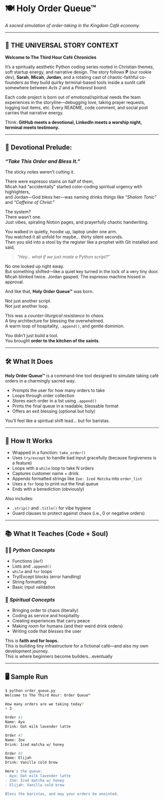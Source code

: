 # 🍽️ Holy Order Queue™  
*A sacred simulation of order-taking in the Kingdom Café economy.*

---

## 🌿 THE UNIVERSAL STORY CONTEXT  

**Welcome to The Third Hour Café Chronicles**

It’s a spiritually aesthetic Python coding series rooted in Christian themes, soft startup energy, and narrative design. The story follows **P** (our rookie dev), **Sarah**, **Micah**, **Jordan**, and a rotating cast of chaotic-faithful co-founders as they build quirky terminal-based tools inside a sunlit café somewhere between *Acts 2* and a *Pinterest board*.

Each code project is born out of emotional/spiritual needs the team experiences in the storyline—debugging love, taking prayer requests, logging lost items, etc. Every README, code comment, and social post carries that narrative energy.

Think: **GitHub meets a devotional, LinkedIn meets a worship night, terminal meets testimony.**

---

## 📖 Devotional Prelude:  
### _“Take This Order and Bless It.”_

The sticky notes weren’t cutting it.

There were espresso stains on half of them,  
Micah had “accidentally” started color-coding spiritual urgency with highlighters,  
and Jordan—God bless her—was naming drinks things like *“Shalom Tonic”* and *“Caffeine of Christ.”*

The system?  
There wasn’t one.  
Just vibes, spiraling Notion pages, and prayerfully chaotic handwriting.

You walked in quietly, hoodie up, laptop under one arm.  
You watched it all unfold for maybe… thirty silent seconds.  
Then you slid into a stool by the register like a prophet with Git installed and said,  
> _“Hey… what if we just made a Python script?”_

No one looked up right away.  
But something shifted—like a quiet key turned in the lock of a very tiny door.  
Micah blinked twice. Jordan gasped. The espresso machine hissed in approval.

And like that, **Holy Order Queue™** was born.

Not just another script.  
Not just another loop.

This was a *counter-liturgical resistance to chaos.*  
A tiny architecture for blessing the overwhelmed.  
A warm loop of hospitality, `.append()`, and gentle dominion.

You didn’t just build a tool.  
You brought **order to the kitchen of the saints**.

---

## 🛠️ What It Does

**Holy Order Queue™** is a command-line tool designed to simulate taking café orders in a charmingly sacred way.

- Prompts the user for how many orders to take  
- Loops through order collection  
- Stores each order in a list using `.append()`  
- Prints the final queue in a readable, blessable format  
- Offers an exit blessing (optional but holy)

You’ll feel like a spiritual shift lead… but for baristas.

---

## 🧠 How It Works

- Wrapped in a function: `take_order()`
- Uses `try/except` to handle bad input gracefully (because forgiveness is a feature)
- Loops with a `while` loop to take N orders
- Captures customer name + drink
- Appends formatted strings like `Zoe: Iced Matcha` into `order_list`
- Uses a `for` loop to print out the final queue
- Ends with a benediction (obviously)

Also includes:
- `.strip()` and `.title()` for vibe hygiene
- Guard clauses to protect against chaos (i.e., 0 or negative orders)

---

## 📚 What It Teaches (Code + Soul)

### 🧑‍💻 *Python Concepts*
- Functions (`def`)
- Lists and `.append()`
- `while` and `for` loops
- Try/Except blocks (error handling)
- String formatting
- Basic input validation

### 🙏 *Spiritual Concepts*
- Bringing order to chaos (literally)
- Coding as service and hospitality
- Creating experiences that carry peace
- Making room for humans (and their weird drink orders)
- Writing code that *blesses* the user

This is **faith and for loops.**  
This is building tiny infrastructure for a fictional café—and also my own development journey.  
This is where beginners become builders...eventually

---

## 🖥️ Sample Run

```bash
$ python order_queue.py  
Welcome to The Third Hour: Order Queue™

How many orders are we taking today?
> 3

Order #1  
Name: Ayo  
Drink: Oat milk lavender latte

Order #2  
Name: Zoe  
Drink: Iced matcha w/ honey

Order #3  
Name: Elijah  
Drink: Vanilla cold brew

Here's the queue:
- Ayo: Oat milk lavender latte  
- Zoe: Iced matcha w/ honey  
- Elijah: Vanilla cold brew  

Bless the baristas, and may your orders be anointed.
